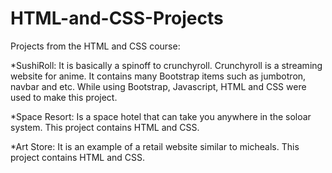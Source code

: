 # HTML-and-CSS-Projects
Projects from the HTML and CSS course:


*SushiRoll:
It is basically a spinoff to crunchyroll. Crunchyroll is a streaming website for anime. It contains many Bootstrap items such as jumbotron, navbar and etc. While using Bootstrap, Javascript, HTML and CSS were used to make this project.

*Space Resort:
Is a space hotel that can take you anywhere in the soloar system. This project contains HTML and CSS.

*Art Store:
It is an example of a retail website similar to micheals. This project contains HTML and CSS.
